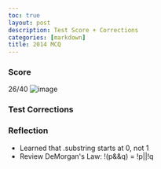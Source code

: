 ```yaml
---
toc: true
layout: post
description: Test Score + Corrections
categories: [markdown]
title: 2014 MCQ
---
```


### Score

26/40
![image](https://user-images.githubusercontent.com/56745453/200934287-4b7f1ed0-46d6-43e9-99a0-47e605626d43.png)

### Test Corrections

### Reflection
- Learned that .substring starts at 0, not 1
- Review DeMorgan's Law: !(p&&q) = !p||!q
